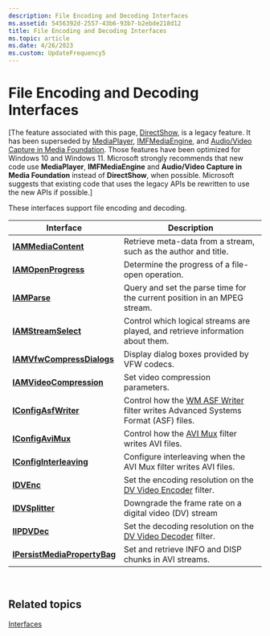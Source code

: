 ```yaml
---
description: File Encoding and Decoding Interfaces
ms.assetid: 5456392d-2557-43b6-93b7-b2ebde218d12
title: File Encoding and Decoding Interfaces
ms.topic: article
ms.date: 4/26/2023
ms.custom: UpdateFrequency5
---
```


# File Encoding and Decoding Interfaces

\[The feature associated with this page, [DirectShow](/windows/win32/directshow/directshow), is a legacy feature. It has been superseded by [MediaPlayer](/uwp/api/Windows.Media.Playback.MediaPlayer), [IMFMediaEngine](/windows/win32/api/mfmediaengine/nn-mfmediaengine-imfmediaengine), and [Audio/Video Capture in Media Foundation](windows/win32/medfound/audio-video-capture-in-media-foundation). Those features have been optimized for Windows 10 and Windows 11. Microsoft strongly recommends that new code use **MediaPlayer**, **IMFMediaEngine** and **Audio/Video Capture in Media Foundation** instead of **DirectShow**, when possible. Microsoft suggests that existing code that uses the legacy APIs be rewritten to use the new APIs if possible.\]

These interfaces support file encoding and decoding.



| Interface                                                    | Description                                                                                                  |
|--------------------------------------------------------------|--------------------------------------------------------------------------------------------------------------|
| [**IAMMediaContent**](/previous-versions/windows/desktop/api/Qnetwork/nn-qnetwork-iammediacontent)                   | Retrieve meta-data from a stream, such as the author and title.                                              |
| [**IAMOpenProgress**](/windows/desktop/api/Strmif/nn-strmif-iamopenprogress)                   | Determine the progress of a file-open operation.                                                             |
| [**IAMParse**](/previous-versions/windows/desktop/api/Amparse/nn-amparse-iamparse)                                 | Query and set the parse time for the current position in an MPEG stream.                                     |
| [**IAMStreamSelect**](/windows/desktop/api/Strmif/nn-strmif-iamstreamselect)                   | Control which logical streams are played, and retrieve information about them.                               |
| [**IAMVfwCompressDialogs**](/windows/desktop/api/Strmif/nn-strmif-iamvfwcompressdialogs)       | Display dialog boxes provided by VFW codecs.                                                                 |
| [**IAMVideoCompression**](/windows/desktop/api/Strmif/nn-strmif-iamvideocompression)           | Set video compression parameters.                                                                            |
| [**IConfigAsfWriter**](/previous-versions/windows/desktop/api/Dshowasf/nn-dshowasf-iconfigasfwriter)                 | Control how the [WM ASF Writer](wm-asf-writer-filter.md) filter writes Advanced Systems Format (ASF) files. |
| [**IConfigAviMux**](/windows/desktop/api/Strmif/nn-strmif-iconfigavimux)                       | Control how the [AVI Mux](avi-mux-filter.md) filter writes AVI files.                                       |
| [**IConfigInterleaving**](/windows/desktop/api/Strmif/nn-strmif-iconfiginterleaving)           | Configure interleaving when the AVI Mux filter writes AVI files.                                             |
| [**IDVEnc**](/windows/desktop/api/Strmif/nn-strmif-idvenc)                                     | Set the encoding resolution on the [DV Video Encoder](dv-video-encoder-filter.md) filter.                   |
| [**IDVSplitter**](/windows/desktop/api/Strmif/nn-strmif-idvsplitter)                           | Downgrade the frame rate on a digital video (DV) stream                                                      |
| [**IIPDVDec**](/windows/desktop/api/Strmif/nn-strmif-iipdvdec)                                 | Set the decoding resolution on the [DV Video Decoder](dv-video-decoder-filter.md) filter.                   |
| [**IPersistMediaPropertyBag**](/windows/desktop/api/Strmif/nn-strmif-ipersistmediapropertybag) | Set and retrieve INFO and DISP chunks in AVI streams.                                                        |



 

## Related topics

<dl> <dt>

[Interfaces](interfaces.md)
</dt> </dl>

 

 



